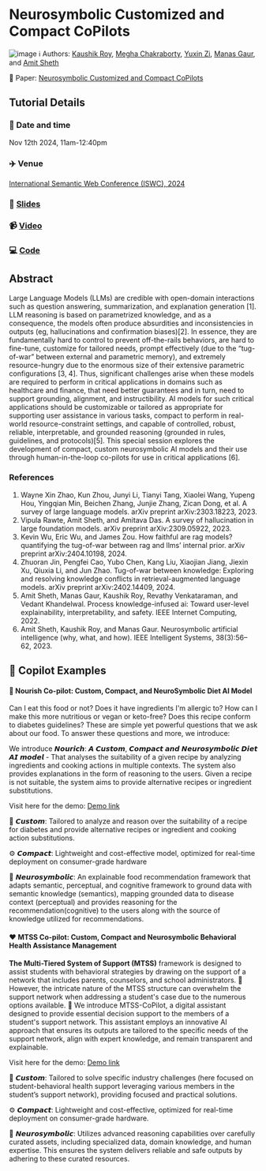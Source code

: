# Neurosymbolic Customized and Compact CoPilots 
![image](https://github.com/user-attachments/assets/59fbb6c9-59fd-4343-96f4-35379421505f)
ℹ️ Authors: [Kaushik Roy](https://kauroy1994.github.io/home/), [Megha Chakraborty](https://scholar.google.com/citations?hl=en&user=Jqq0mHoAAAAJ), [Yuxin Zi](http://linkedin.com/in/yuxin-zi), [Manas Gaur](https://cs.umbc.edu/manas), and [Amit Sheth](http://aiisc.ai/amit)

📰 Paper: [Neurosymbolic Customized and Compact CoPilots](https://scholarcommons.sc.edu/cgi/viewcontent.cgi?article=1628&context=aii_fac_pub)

## Tutorial Details
   
### 📅 Date and time
Nov 12th 2024, 11am-12:40pm
### ✈️ Venue
[International Semantic Web Conference (ISWC), 2024](https://iswc2024.semanticweb.org/event/3715c6fc-e2d7-47eb-8c01-5fe4ac589a52/websitePage:25d20664-9b77-4530-9fbf-93fdd86a28ab)
### 📎 [Slides](https://docs.google.com/presentation/d/1f_3LwvoARdOw7H_fHLMn20IUdwXbHltDnGTdS6M5jYg/edit?usp=sharing)
### 📹 [Video](https://youtu.be/43Eba4qbrYU)
### 💻 [Code](https://github.com/kauroy1994/ISWC-2024-Tutorial-Neurosymbolic-Customized-and-Compact-CoPilots)

## Abstract
Large Language Models (LLMs) are credible with open-domain interactions such as question answering, summarization, and explanation generation [1]. LLM reasoning is based on parametrized knowledge, and as a consequence, the models often produce absurdities and inconsistencies in outputs (eg, hallucinations and confirmation biases)[2]. In essence, they are fundamentally hard to control to prevent off-the-rails behaviors, are hard to fine-tune, customize for tailored needs, prompt effectively (due to the “tug-of-war” between external and parametric memory), and extremely resource-hungry due to the enormous size of their extensive parametric configurations [3, 4]. Thus, significant challenges arise when these models are required to perform in critical applications in domains such as healthcare and finance, that need better guarantees and in turn, need to support grounding, alignment, and instructibility. AI models for such critical applications should be customizable or tailored as appropriate for supporting user assistance in various tasks, compact to perform in real-world resource-constraint settings, and capable of controlled, robust, reliable, interpretable, and grounded reasoning (grounded in rules, guidelines, and protocols)[5]. This special session explores the development of compact, custom neurosymbolic AI models and their use through human-in-the-loop co-pilots for use in critical applications [6].

### References
1. Wayne Xin Zhao, Kun Zhou, Junyi Li, Tianyi Tang, Xiaolei Wang, Yupeng Hou, Yingqian Min, Beichen Zhang, Junjie Zhang, Zican Dong, et al. A survey of large language models. arXiv preprint arXiv:2303.18223, 2023.
2. Vipula Rawte, Amit Sheth, and Amitava Das. A survey of hallucination in large foundation models. arXiv preprint arXiv:2309.05922, 2023.
3. Kevin Wu, Eric Wu, and James Zou. How faithful are rag models? quantifying the tug-of-war between rag and llms’ internal prior. arXiv preprint arXiv:2404.10198, 2024.
4. Zhuoran Jin, Pengfei Cao, Yubo Chen, Kang Liu, Xiaojian Jiang, Jiexin Xu, Qiuxia Li, and Jun Zhao. Tug-of-war between knowledge: Exploring and resolving knowledge conflicts in retrieval-augmented language models. arXiv preprint arXiv:2402.14409, 2024.
5. Amit Sheth, Manas Gaur, Kaushik Roy, Revathy Venkataraman, and Vedant Khandelwal. Process knowledge-infused ai: Toward user-level explainability, interpretability, and safety. IEEE Internet Computing, 2022.
6. Amit Sheth, Kaushik Roy, and Manas Gaur. Neurosymbolic artificial intelligence (why, what, and how). IEEE Intelligent Systems, 38(3):56–62, 2023.

## 🤖 Copilot Examples
#### 🥣 Nourish Co-pilot: Custom, Compact, and NeuroSymbolic Diet AI Model

Can I eat this food or not? Does it have ingredients I'm allergic to? How can I make this more nutritious or vegan or keto-free? Does this recipe conform to diabetes guidelines? These are simple yet powerful questions that we ask about our food. To answer these questions and more, we introduce: 

We introduce 𝙉𝙤𝙪𝙧𝙞𝙘𝙝: 𝘼 𝘾𝙪𝙨𝙩𝙤𝙢, 𝘾𝙤𝙢𝙥𝙖𝙘𝙩 𝙖𝙣𝙙 𝙉𝙚𝙪𝙧𝙤𝙨𝙮𝙢𝙗𝙤𝙡𝙞𝙘 𝘿𝙞𝙚𝙩 𝘼𝙄 𝙢𝙤𝙙𝙚𝙡 - That analyses the suitability of a given recipe by analyzing ingredients and cooking actions in multiple contexts. The system also provides explanations in the form of reasoning to the users. Given a recipe is not suitable, the system aims to provide alternative recipes or ingredient substitutions.

Visit here for the demo: [Demo link](https://lnkd.in/eBJhiBDJ)

🔧 𝘾𝙪𝙨𝙩𝙤𝙢: Tailored to analyze and reason over the suitability of a recipe for diabetes and provide alternative recipes or ingredient and cooking action substitutions.

⚙️ 𝘾𝙤𝙢𝙥𝙖𝙘𝙩: Lightweight and cost-effective model, optimized for real-time deployment on consumer-grade hardware

🧠 𝙉𝙚𝙪𝙧𝙤𝙨𝙮𝙢𝙗𝙤𝙡𝙞𝙘: An explainable food recommendation framework that adapts semantic, perceptual, and cognitive framework to ground data with semantic knowledge (semantics), mapping grounded data to disease context (perceptual) and provides reasoning for the recommendation(cognitive) to the users along with the source of knowledge utilized for recommendations. 

#### ❤️ MTSS Co-pilot: Custom, Compact and Neurosymbolic Behavioral Health Assistance Management

**The Multi-Tiered System of Support (MTSS)** framework is designed to assist students with behavioral strategies by drawing on the support of a network that includes parents, counselors, and school administrators. 
🚀 However, the intricate nature of the MTSS structure can overwhelm the support network when addressing a student's case due to the numerous options available. 
🚀 We introduce MTSS-CoPilot, a digital assistant designed to provide essential decision support to the members of a student's support network. This assistant employs an innovative AI approach that ensures its outputs are tailored to the specific needs of the support network, align with expert knowledge, and remain transparent and explainable.

Visit here for the demo: [Demo link](https://lnkd.in/enrFJUeZ)

🔧 𝘾𝙪𝙨𝙩𝙤𝙢: Tailored to solve specific industry challenges (here focused on student-behavioral health support leveraging various members in the student’s support network), providing focused and practical solutions.

⚙️ 𝘾𝙤𝙢𝙥𝙖𝙘𝙩: Lightweight and cost-effective, optimized for real-time deployment on consumer-grade hardware.

🧠 𝙉𝙚𝙪𝙧𝙤𝙨𝙮𝙢𝙗𝙤𝙡𝙞𝙘: Utilizes advanced reasoning capabilities over carefully curated assets, including specialized data, domain knowledge, and human expertise. This ensures the system delivers reliable and safe outputs by adhering to these curated resources.
